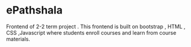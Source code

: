 # ePathshala
 Frontend of 2-2 term project . This frontend is built on bootstrap , HTML , CSS ,Javascript where students enroll courses and learn from course materials.  
